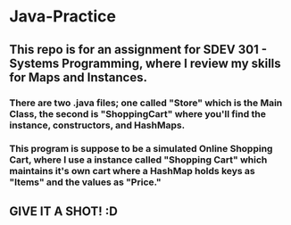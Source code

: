 # Java-Practice
## This repo is for an assignment for SDEV 301 - Systems Programming, where I review my skills for Maps and Instances.

### There are two .java files; one called "Store" which is the Main Class, the second is "ShoppingCart" where you'll find the instance, constructors, and HashMaps.
### This program is suppose to be a simulated Online Shopping Cart, where I use a instance called "Shopping Cart" which maintains it's own cart where a HashMap holds keys as "Items" and the values as "Price."

## GIVE IT A SHOT! :D
